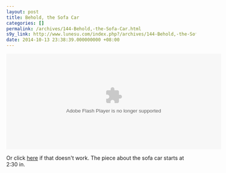 ```yaml
---
layout: post
title: Behold, the Sofa Car
categories: []
permalink: /archives/144-Behold,-the-Sofa-Car.html
s9y_link: http://www.lunesu.com/index.php?/archives/144-Behold,-the-Sofa-Car.html
date: 2014-10-13 23:38:39.000000000 +08:00
---
```

<object width="570" height="254"><param name="movie" value="http://share.vrs.sohu.com/1997469/v.swf&topBar=1&autoplay=false&plid=5374610&pub_catecode=0&from=page"></param><param name="allowFullScreen" value="true"></param><param name="allowscriptaccess" value="always"></param><param name="wmode" value="Transparent"></param><embed width="570" height="254" wmode="Transparent" allowfullscreen="true" allowscriptaccess="always" quality="high" src="http://share.vrs.sohu.com/1997469/v.swf&topBar=1&autoplay=false&plid=5374610&pub_catecode=0&from=page" type="application/x-shockwave-flash"/></embed></object>

Or click <a href="http://tv.sohu.com/20140917/n404404653.shtml">here</a> if that doesn't work. The piece about the sofa car starts at 2:30 in.
